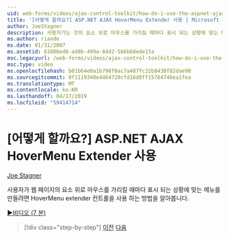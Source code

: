 ```yaml
---
uid: web-forms/videos/ajax-control-toolkit/how-do-i-use-the-aspnet-ajax-hovermenu-extender
title: '[어떻게 할까요?] ASP.NET AJAX HoverMenu Extender 사용 | Microsoft 문서'
author: JoeStagner
description: 사용자가는 것의 요소 위로 마우스를 가리킬 때마다 표시 되는 상황에 맞는 메뉴를 만들려면 HoverMenu extender 컨트롤을 사용 하는 방법을 검색 하는 중...
ms.author: riande
ms.date: 01/31/2007
ms.assetid: 61086ed8-ad8b-499a-84d2-5b6b68ede15a
msc.legacyurl: /web-forms/videos/ajax-control-toolkit/how-do-i-use-the-aspnet-ajax-hovermenu-extender
msc.type: video
ms.openlocfilehash: b01b64e0a1b798f0ac7a487fc32b8430f82dae90
ms.sourcegitcommit: 0f1119340e4464720cfd16d0ff15764746ea1fea
ms.translationtype: MT
ms.contentlocale: ko-KR
ms.lasthandoff: 04/17/2019
ms.locfileid: "59414714"
---
```

# <a name="how-do-i-use-the-aspnet-ajax-hovermenu-extender"></a>[어떻게 할까요?] ASP.NET AJAX HoverMenu Extender 사용

[Joe Stagner](https://github.com/JoeStagner)

사용자가 웹 페이지의 요소 위로 마우스를 가리킬 때마다 표시 되는 상황에 맞는 메뉴를 만들려면 HoverMenu extender 컨트롤을 사용 하는 방법을 알아봅니다.

[&#9654;비디오 (7 분)](https://channel9.msdn.com/Blogs/ASP-NET-Site-Videos/how-do-i-use-the-aspnet-ajax-hovermenu-extender)

> [!div class="step-by-step"]
> [이전](how-do-i-use-the-aspnet-ajax-filteredtextbox-extender.md)
> [다음](how-do-i-use-the-aspnet-ajax-togglebutton-extender.md)
